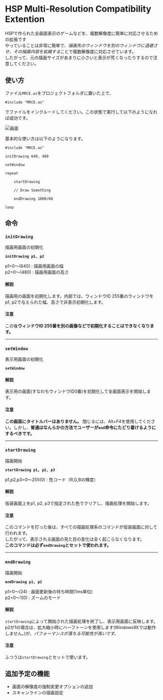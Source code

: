 ﻿# HSP Multi-Resolution Compatibility Extention

HSPで作られた全画面表示のゲームなどを、複数解像度に簡単に対応させるための拡張です  
やっていることは非常に簡単で、*描画先のウィンドウを別のウィンドウに退避させ、その描画内容を拡縮する*ことで複数解像度に対応させています。  
したがって、元の描画サイズがあまりに小さいと表示が荒くなったりするので注意してください。

## 使い方

ファイル`MRCE.as`をプロジェクトフォルダに置いた上で、

```
#include "MRCE.as"
```

でファイルをインクルードしてください。この状態で実行して以下のようになれば成功です。

![画面](http://i.gyazo.com/28b691c551434ef73bd2c4818211fc22.png)

基本的な使い方は以下のようになります。

```
#include "MRCE.as"

initDrawing 640, 480

setWindow

repeat

	startDrawing

	// Draw Something
	
	endDrawing 1000/60

loop

```

## 命令

### `initDrawing`

描画用画面の初期化

**`initDrawing p1, p2`**

p1=0〜(640) : 描画用画面の幅  
p2=0〜(480) : 描画用画面の高さ  

#### 解説

描画用の画面を初期化します。内部では、ウィンドウID 255番のウィンドウをp1, p2で与えられた幅、高さで非表示初期化します。

#### 注意

この後**ウィンドウID 255番を別の画像などで初期化することはできなくなります。**

---

### `setWindow`

表示用画面の初期化

**`setWindow`**

#### 解説

表示用の画面(すなわちウィンドウID0番)を初期化して全画面表示を開始します。

#### 注意

**この画面にタイトルバーはありません。** 閉じるには、Alt+F4を使用してください。しかし、**普通はなんらかの方法でユーザーが`end`命令にたどり着けるようにするべきです。**

---

### `startDrawing`

描画開始

**`startDrawing p1, p2, p3`**

p1,p2,p3=0～255(0) : 色コード（R,G,Bの輝度）

#### 解説

仮装画面上をp1, p2, p3で指定された色でクリアし、描画処理を開始します。

#### 注意

このコマンドを打った後は、すべての描画処理系のコマンドが仮装画面に対して行われます。  
したがって、表示される画面の見た目の変化は全く起こらなくなります。  
**このコマンドは必ず`endDrawing`とセットで使われます。**

---

### `endDrawing`

描画開始

**`endDrawing p1, p2`**

p1=0～(24) : 画面更新後の待ち時間(1ms単位)  
p2=0〜1(0) : ズームのモード

#### 解説

`startDrawing`によって開始された描画処理を終了し、表示用画面に反映します。
p2が1の場合は、拡大縮小時にハーフトーンを使用します(Windows9Xでは動作しません。)が、*パフォーマンスが落ちる可能性が高いです。*

#### 注意

ふつうは`startDrawing`とセットで使います。


## 追加予定の機能

* 画面の解像度の強制変更オプションの追加
* スキャンラインの描画設定
